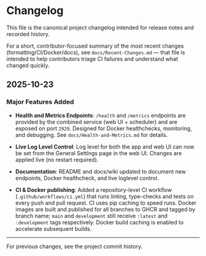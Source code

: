 # Changelog

This file is the canonical project changelog intended for release notes and recorded history.

For a short, contributor-focused summary of the most recent changes (formatting/CI/Docker/docs), see `docs/Recent-Changes.md` — that file is intended to help contributors triage CI failures and understand what changed quickly.

## 2025-10-23

### Major Features Added
- **Health and Metrics Endpoints**: `/health` and `/metrics` endpoints are provided by the combined service (web UI + scheduler) and are exposed on port `2929`. Designed for Docker healthchecks, monitoring, and debugging. See `docs/Health-and-Metrics.md` for details.
- **Live Log Level Control**: Log level for both the app and web UI can now be set from the General Settings page in the web UI. Changes are applied live (no restart required).
- **Documentation**: README and docs/wiki updated to document new endpoints, Docker healthcheck, and live loglevel control.

- **CI & Docker publishing**: Added a repository-level CI workflow (`.github/workflows/ci.yml`) that runs linting, type-checks and tests on every push and pull request. CI uses pip caching to speed runs. Docker images are built and published for all branches to GHCR and tagged by branch name; `main` and `development` still receive `:latest` and `:development` tags respectively. Docker build caching is enabled to accelerate subsequent builds.

---

For previous changes, see the project commit history.
